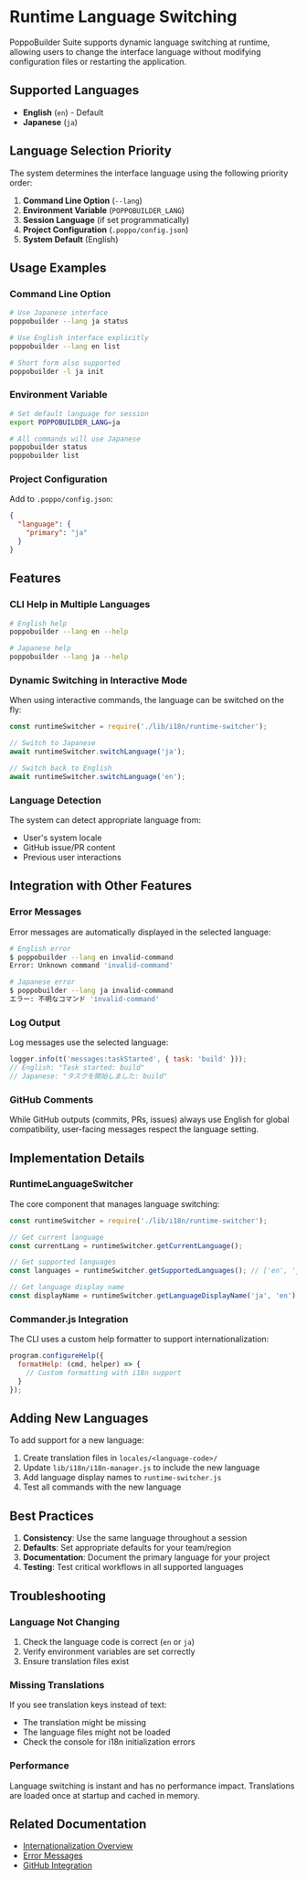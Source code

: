 # Runtime Language Switching

PoppoBuilder Suite supports dynamic language switching at runtime, allowing users to change the interface language without modifying configuration files or restarting the application.

## Supported Languages

- **English** (`en`) - Default
- **Japanese** (`ja`)

## Language Selection Priority

The system determines the interface language using the following priority order:

1. **Command Line Option** (`--lang`)
2. **Environment Variable** (`POPPOBUILDER_LANG`)
3. **Session Language** (if set programmatically)
4. **Project Configuration** (`.poppo/config.json`)
5. **System Default** (English)

## Usage Examples

### Command Line Option

```bash
# Use Japanese interface
poppobuilder --lang ja status

# Use English interface explicitly
poppobuilder --lang en list

# Short form also supported
poppobuilder -l ja init
```

### Environment Variable

```bash
# Set default language for session
export POPPOBUILDER_LANG=ja

# All commands will use Japanese
poppobuilder status
poppobuilder list
```

### Project Configuration

Add to `.poppo/config.json`:

```json
{
  "language": {
    "primary": "ja"
  }
}
```

## Features

### CLI Help in Multiple Languages

```bash
# English help
poppobuilder --lang en --help

# Japanese help
poppobuilder --lang ja --help
```

### Dynamic Switching in Interactive Mode

When using interactive commands, the language can be switched on the fly:

```javascript
const runtimeSwitcher = require('./lib/i18n/runtime-switcher');

// Switch to Japanese
await runtimeSwitcher.switchLanguage('ja');

// Switch back to English
await runtimeSwitcher.switchLanguage('en');
```

### Language Detection

The system can detect appropriate language from:
- User's system locale
- GitHub issue/PR content
- Previous user interactions

## Integration with Other Features

### Error Messages

Error messages are automatically displayed in the selected language:

```bash
# English error
$ poppobuilder --lang en invalid-command
Error: Unknown command 'invalid-command'

# Japanese error
$ poppobuilder --lang ja invalid-command
エラー: 不明なコマンド 'invalid-command'
```

### Log Output

Log messages use the selected language:

```javascript
logger.info(t('messages:taskStarted', { task: 'build' }));
// English: "Task started: build"
// Japanese: "タスクを開始しました: build"
```

### GitHub Comments

While GitHub outputs (commits, PRs, issues) always use English for global compatibility, user-facing messages respect the language setting.

## Implementation Details

### RuntimeLanguageSwitcher

The core component that manages language switching:

```javascript
const runtimeSwitcher = require('./lib/i18n/runtime-switcher');

// Get current language
const currentLang = runtimeSwitcher.getCurrentLanguage();

// Get supported languages
const languages = runtimeSwitcher.getSupportedLanguages(); // ['en', 'ja']

// Get language display name
const displayName = runtimeSwitcher.getLanguageDisplayName('ja', 'en'); // 'Japanese'
```

### Commander.js Integration

The CLI uses a custom help formatter to support internationalization:

```javascript
program.configureHelp({
  formatHelp: (cmd, helper) => {
    // Custom formatting with i18n support
  }
});
```

## Adding New Languages

To add support for a new language:

1. Create translation files in `locales/<language-code>/`
2. Update `lib/i18n/i18n-manager.js` to include the new language
3. Add language display names to `runtime-switcher.js`
4. Test all commands with the new language

## Best Practices

1. **Consistency**: Use the same language throughout a session
2. **Defaults**: Set appropriate defaults for your team/region
3. **Documentation**: Document the primary language for your project
4. **Testing**: Test critical workflows in all supported languages

## Troubleshooting

### Language Not Changing

1. Check the language code is correct (`en` or `ja`)
2. Verify environment variables are set correctly
3. Ensure translation files exist

### Missing Translations

If you see translation keys instead of text:
- The translation might be missing
- The language files might not be loaded
- Check the console for i18n initialization errors

### Performance

Language switching is instant and has no performance impact. Translations are loaded once at startup and cached in memory.

## Related Documentation

- [Internationalization Overview](../i18n.md)
- [Error Messages](../errors.md)
- [GitHub Integration](../github-integration.md)